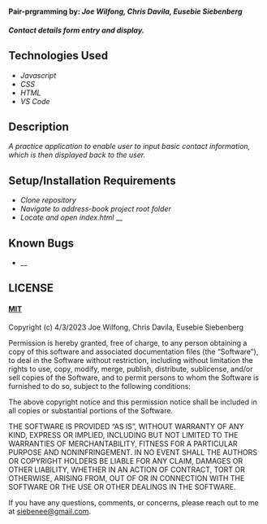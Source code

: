 # 

#### Pair-prgramming by: _Joe Wilfong, Chris Davila, Eusebie Siebenberg_

#### _Contact details form entry and display._

## Technologies Used

* _Javascript_
* _CSS_
* _HTML_
* _VS Code_

## Description

_A practice application to enable user to input basic contact information, which is then displayed back to the user._

## Setup/Installation Requirements

* _Clone repository_
* _Navigate to address-book project root folder_
* _Locate and open index.html_
__

## Known Bugs

* __

## LICENSE

#### [MIT](https://opensource.org/license/mit/)

Copyright (c) 4/3/2023 Joe Wilfong, Chris Davila, Eusebie Siebenberg

Permission is hereby granted, free of charge, to any person obtaining a copy of this software and associated documentation files (the “Software”), to deal in the Software without restriction, including without limitation the rights to use, copy, modify, merge, publish, distribute, sublicense, and/or sell copies of the Software, and to permit persons to whom the Software is furnished to do so, subject to the following conditions:

The above copyright notice and this permission notice shall be included in all copies or substantial portions of the Software.

THE SOFTWARE IS PROVIDED “AS IS”, WITHOUT WARRANTY OF ANY KIND, EXPRESS OR IMPLIED, INCLUDING BUT NOT LIMITED TO THE WARRANTIES OF MERCHANTABILITY, FITNESS FOR A PARTICULAR PURPOSE AND NONINFRINGEMENT. IN NO EVENT SHALL THE AUTHORS OR COPYRIGHT HOLDERS BE LIABLE FOR ANY CLAIM, DAMAGES OR OTHER LIABILITY, WHETHER IN AN ACTION OF CONTRACT, TORT OR OTHERWISE, ARISING FROM, OUT OF OR IN CONNECTION WITH THE SOFTWARE OR THE USE OR OTHER DEALINGS IN THE SOFTWARE.

If you have any questions, comments, or concerns, please reach out to me at siebenee@gmail.com.
